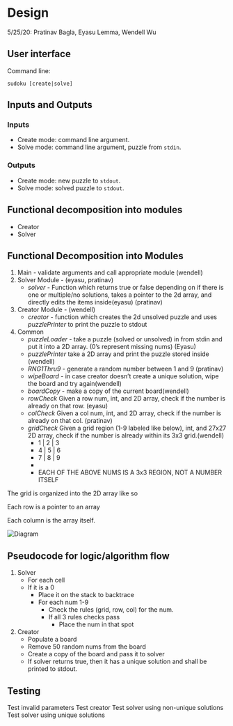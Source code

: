 # Design

5/25/20: Pratinav Bagla, Eyasu Lemma, Wendell Wu 

## User interface

Command line:
```
sudoku [create|solve]
```

## Inputs and Outputs

### Inputs

- Create mode: command line argument.
- Solve mode: command line argument,  puzzle from `stdin`.

### Outputs

- Create mode: new puzzle to `stdout`.
- Solve mode: solved puzzle to `stdout`.

## Functional decomposition into modules

- Creator
- Solver

## Functional Decomposition into Modules
 
1. Main - validate arguments and call appropriate module (wendell)
2. Solver Module - (eyasu, pratinav)
    -  *solver* - Function which returns true or false depending on if there is one or multiple/no solutions, takes a pointer to the 2d array, and directly edits the items inside(eyasu) (pratinav)
3. Creator Module - (wendell)
    - *creator* - function which creates the 2d unsolved puzzle and uses *puzzlePrinter* to print the puzzle to stdout
4. Common
    - *puzzleLoader* - take a puzzle (solved or unsolved) in from stdin and put it into a 2D array. (0’s represent missing nums) (Eyasu)
    - *puzzlePrinter* take a 2D array and print the puzzle stored inside (wendell)
    - *RNG1Thru9* - generate a random number between 1 and 9 (pratinav)
    - *wipeBoard* - in case creator doesn’t create a unique solution, wipe the board and try again(wendell)
    - *boardCopy* - make a copy of the current board(wendell)
    - *rowCheck* Given a row num, int, and 2D array, check if the number is already on that row. (eyasu)
    - *colCheck* Given a col num, int, and 2D array, check if the number is already on that col. (pratinav)
    - *gridCheck* Given a grid region (1-9 labeled like below), int, and 27x27 2D array, check if the number is already within its 3x3 grid.(wendell)
        - 1 | 2 | 3
        - 4 | 5 | 6
        - 7 | 8 | 9
        - 
        - EACH OF THE ABOVE NUMS IS A 3x3 REGION, NOT A NUMBER ITSELF

The grid is organized into the 2D array like so

Each row is a pointer to an array

Each column is the array itself.

![Diagram]()

## Pseudocode for logic/algorithm flow

1. Solver
    - For each cell
    - If it is a 0
        - Place it on the stack to backtrace
        - For each num 1-9
            - Check the rules (grid, row, col) for the num.
            - If all 3 rules checks pass
                - Place the num in that spot
2. Creator
    - Populate a board
    - Remove 50 random nums from the board
    - Create a copy of the board and pass it to solver
    - If solver returns true, then it has a unique solution and shall be printed to stdout.

## Testing

Test invalid parameters
Test creator
Test solver using non-unique solutions
Test solver using unique solutions

